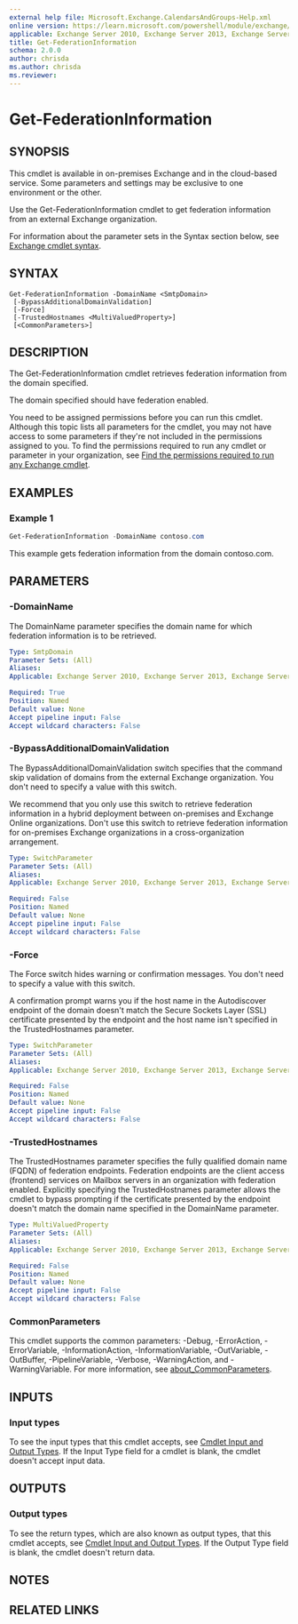 ```yaml
---
external help file: Microsoft.Exchange.CalendarsAndGroups-Help.xml
online version: https://learn.microsoft.com/powershell/module/exchange/get-federationinformation
applicable: Exchange Server 2010, Exchange Server 2013, Exchange Server 2016, Exchange Server 2019, Exchange Online, Exchange Online Protection
title: Get-FederationInformation
schema: 2.0.0
author: chrisda
ms.author: chrisda
ms.reviewer:
---
```


# Get-FederationInformation

## SYNOPSIS
This cmdlet is available in on-premises Exchange and in the cloud-based service. Some parameters and settings may be exclusive to one environment or the other.

Use the Get-FederationInformation cmdlet to get federation information from an external Exchange organization.

For information about the parameter sets in the Syntax section below, see [Exchange cmdlet syntax](https://learn.microsoft.com/powershell/exchange/exchange-cmdlet-syntax).

## SYNTAX

```
Get-FederationInformation -DomainName <SmtpDomain>
 [-BypassAdditionalDomainValidation]
 [-Force]
 [-TrustedHostnames <MultiValuedProperty>]
 [<CommonParameters>]
```

## DESCRIPTION
The Get-FederationInformation cmdlet retrieves federation information from the domain specified.

The domain specified should have federation enabled.

You need to be assigned permissions before you can run this cmdlet. Although this topic lists all parameters for the cmdlet, you may not have access to some parameters if they're not included in the permissions assigned to you. To find the permissions required to run any cmdlet or parameter in your organization, see [Find the permissions required to run any Exchange cmdlet](https://learn.microsoft.com/powershell/exchange/find-exchange-cmdlet-permissions).

## EXAMPLES

### Example 1
```powershell
Get-FederationInformation -DomainName contoso.com
```

This example gets federation information from the domain contoso.com.

## PARAMETERS

### -DomainName
The DomainName parameter specifies the domain name for which federation information is to be retrieved.

```yaml
Type: SmtpDomain
Parameter Sets: (All)
Aliases:
Applicable: Exchange Server 2010, Exchange Server 2013, Exchange Server 2016, Exchange Server 2019, Exchange Online, Exchange Online Protection

Required: True
Position: Named
Default value: None
Accept pipeline input: False
Accept wildcard characters: False
```

### -BypassAdditionalDomainValidation
The BypassAdditionalDomainValidation switch specifies that the command skip validation of domains from the external Exchange organization. You don't need to specify a value with this switch.

We recommend that you only use this switch to retrieve federation information in a hybrid deployment between on-premises and Exchange Online organizations. Don't use this switch to retrieve federation information for on-premises Exchange organizations in a cross-organization arrangement.

```yaml
Type: SwitchParameter
Parameter Sets: (All)
Aliases:
Applicable: Exchange Server 2010, Exchange Server 2013, Exchange Server 2016, Exchange Server 2019, Exchange Online, Exchange Online Protection

Required: False
Position: Named
Default value: None
Accept pipeline input: False
Accept wildcard characters: False
```

### -Force
The Force switch hides warning or confirmation messages. You don't need to specify a value with this switch.

A confirmation prompt warns you if the host name in the Autodiscover endpoint of the domain doesn't match the Secure Sockets Layer (SSL) certificate presented by the endpoint and the host name isn't specified in the TrustedHostnames parameter.

```yaml
Type: SwitchParameter
Parameter Sets: (All)
Aliases:
Applicable: Exchange Server 2010, Exchange Server 2013, Exchange Server 2016, Exchange Server 2019, Exchange Online, Exchange Online Protection

Required: False
Position: Named
Default value: None
Accept pipeline input: False
Accept wildcard characters: False
```

### -TrustedHostnames
The TrustedHostnames parameter specifies the fully qualified domain name (FQDN) of federation endpoints. Federation endpoints are the client access (frontend) services on Mailbox servers in an organization with federation enabled. Explicitly specifying the TrustedHostnames parameter allows the cmdlet to bypass prompting if the certificate presented by the endpoint doesn't match the domain name specified in the DomainName parameter.

```yaml
Type: MultiValuedProperty
Parameter Sets: (All)
Aliases:
Applicable: Exchange Server 2010, Exchange Server 2013, Exchange Server 2016, Exchange Server 2019, Exchange Online, Exchange Online Protection

Required: False
Position: Named
Default value: None
Accept pipeline input: False
Accept wildcard characters: False
```

### CommonParameters
This cmdlet supports the common parameters: -Debug, -ErrorAction, -ErrorVariable, -InformationAction, -InformationVariable, -OutVariable, -OutBuffer, -PipelineVariable, -Verbose, -WarningAction, and -WarningVariable. For more information, see [about_CommonParameters](https://go.microsoft.com/fwlink/p/?LinkID=113216).

## INPUTS

### Input types
To see the input types that this cmdlet accepts, see [Cmdlet Input and Output Types](https://go.microsoft.com/fwlink/p/?LinkId=616387). If the Input Type field for a cmdlet is blank, the cmdlet doesn't accept input data.

## OUTPUTS

### Output types
To see the return types, which are also known as output types, that this cmdlet accepts, see [Cmdlet Input and Output Types](https://go.microsoft.com/fwlink/p/?LinkId=616387). If the Output Type field is blank, the cmdlet doesn't return data.

## NOTES

## RELATED LINKS
